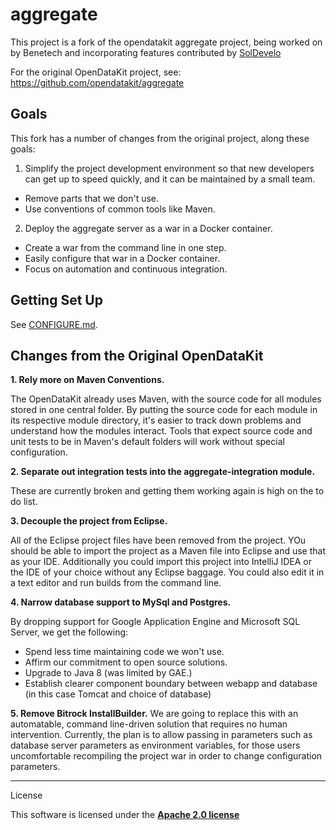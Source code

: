 # aggregate

This project is a fork of the opendatakit aggregate project, being worked on by Benetech and incorporating features contributed by [SolDevelo](http://www.soldevelo.com/)

For the original OpenDataKit project, see:
https://github.com/opendatakit/aggregate

Goals
-----
This fork has a number of changes from the original project, along these goals:

1. Simplify the project development environment so that new developers can get up to speed quickly, and it can be maintained by a small team.
  + Remove parts that we don't use.
  + Use conventions of common tools like Maven.
2. Deploy the aggregate server as a war in a Docker container.
  + Create a war from the command line in one step.
  + Easily configure that war in a Docker container.
  + Focus on automation and continuous integration.

Getting Set Up
--------------
See [CONFIGURE.md](CONFIGURE.md).

Changes from the Original OpenDataKit
-------------------------------------

**1. Rely more on Maven Conventions.**

  The OpenDataKit already uses Maven, with the source code for all modules stored in one central folder.  By putting the source code for each module in its respective module directory, it's easier to track down problems and understand how the modules interact.  Tools that expect source code and unit tests to be in Maven's default folders will work without special configuration.
  
**2. Separate out integration tests into the aggregate-integration module.**

  These are currently broken and getting them working again is high on the to do list.

**3.  Decouple the project from Eclipse.**

  All of the Eclipse project files have been removed from the project.  YOu should be able to import the project as a Maven file into Eclipse and use that as your IDE.  Additionally you could import this project into IntelliJ IDEA or the IDE of your choice without any Eclipse baggage.  You could also edit it in a text editor and run builds from the command line.

**4. Narrow database support to MySql and Postgres.**

  By dropping support for Google Application Engine and Microsoft SQL Server, we get the following:
   + Spend less time maintaining code we won't use.
   + Affirm our commitment to open source solutions.
   + Upgrade to Java 8 (was limited by GAE.)
   + Establish clearer component boundary between webapp and database (in this case Tomcat and choice of database)

**5. Remove Bitrock InstallBuilder.**
  We are going to replace this with an automatable, command line-driven solution that requires no human intervention.  Currently, the plan is to allow passing in parameters such as database server parameters as environment variables, for those users uncomfortable recompiling the project war in order to change configuration parameters.

-------
License

This software is licensed under the [**Apache 2.0 license**](http://www.apache.org/licenses/LICENSE-2.0)

